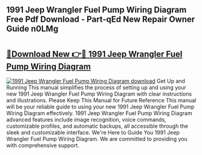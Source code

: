 ## 1991 Jeep Wrangler Fuel Pump Wiring Diagram Free Pdf Download - Part-qEd New Repair Owner Guide n0LMg

# <h2><a href="http://dfr6trx.blite.top/?on=1991+Jeep+Wrangler+Fuel+Pump+Wiring+Diagram">🔗Download New 👉🔴 1991 Jeep Wrangler Fuel Pump Wiring Diagram</a></h2>

[![1991 Jeep Wrangler Fuel Pump Wiring Diagram download](https://i.imgur.com/lujVjoI.png)](http://dfr6trx.blite.top/?on=1991+Jeep+Wrangler+Fuel+Pump+Wiring+Diagram)
Get Up and Running This manual simplifies the process of setting up and using your new 1991 Jeep Wrangler Fuel Pump Wiring Diagram with clear instructions and illustrations. Please Keep This Manual for Future Reference This manual will be your reliable guide to using your new 1991 Jeep Wrangler Fuel Pump Wiring Diagram effectively. 1991 Jeep Wrangler Fuel Pump Wiring Diagram advanced features include image recognition, voice commands, customizable profiles, and automatic backups, all accessible through the sleek and customizable interface. We're Here to Guide You 1991 Jeep Wrangler Fuel Pump Wiring Diagram. We are committed to providing you with comprehensive support.
